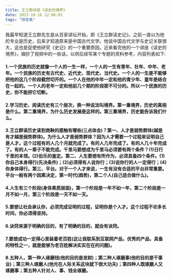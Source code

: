 ```yaml
---
title: 王立群讲座《读史的境界》
date: 2023-10-16 22:06:01
tags: "随笔集"
---
```


我最早知道王立群先生是从百家讲坛开始，即《王立群读史记》。之前一直以为他的专业是历史，后来才知道原来是中国古代文学。他说中国古代文学与史记关联很大，这也是促使他研究《史记》的一个重要原因。近来看完他的一个讲座《读史的境界》，摘抄了视频中的一些话，以供后续写某个专题的资料参考，内容列表如下:
<!--more-->

#### 1.一个民族的历史就像一个人的一生一样，一个人的一生有青年、壮年、中年、老年。一个民族的历史有古代史、近代史、现代史、当代史。一个人的一生是不能够把他的这几个阶段截然切开的。一个人在他的中年一定和他的青少年、童年是结合在一起的。一个人的老年一定和他前几个期的阶段密不可分的。所以一个民族的历史，你不能把它切断。

#### 2.学习历史、阅读历史有三个层次，换一种说法叫境界。第一重境界，历史的真相是什么。第二重境界，为什么历史发展是这样的。第三重境界，历史能告诉我们什么。

#### 3.王立群读历史读到商鞅的感触有哪些(三点体会)？第一、人才是弱势群体(越是有才越是弱势群体)。为什么人才是弱势群体？因为人才需要一个过程来证明自己是人才。这个过程有的人几个月就完成了。有的人几年完成了。有的人几十年完成了。有的人一辈子不能完成。千里马要想成为千里马必须要有两个条件？(1)日行千里的本领。(2)伯乐的鉴定。第二、人生要想有所作为，必须具备四个条件。(1)你自己本身得行(先决条件)；(2)必须得有人说你行；(3)说你行的人一定得行；(4)你身体得行。第三、平台。对于一个人才来说，一生有没有合适的平台非常重要。平台一般有两个因素决定，第一时代(趋势)，第二个人(自己适合做什么)。

#### 4.人生有三个阶段(身体素质层面)，第一个阶段是一年不如一年，第二个阶段是一月不如一月，第三个阶段是一天不如一天。

#### 5.要想让社会承认你，必须完成证明的过程，证明你是个人才。这个过程不论多长时间，你必须得坚持。

#### 6.诀窍来源于明确的目的，有了明确的目的，就会有诀窍。

#### 7.要想成功一定得心里装着老百姓(这让我联系到互联网产品，优秀的产品，具备的特性之一，就是能够为老百姓解决实实在在的问题)。

#### 8.五种人，第一种人琢磨钱(他的目的是发财)；第二种人琢磨事(他的目的是干事业)；第三种人琢磨人(他光在人际关系这块就下很大功夫)；第四种人既琢磨人又琢磨事；第五种人针对人、事、钱全琢磨。
